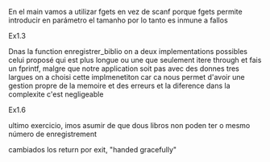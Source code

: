 En el main vamos a utilizar fgets en vez de scanf porque fgets permite introducir en parámetro el tamanho por lo tanto es inmune a fallos

Ex1.3

Dnas la function enregistrer_biblio on a deux implementations possibles celui proposé qui est plus longue ou une que seulement itere through et fais un fprintf, malgre que notre application soit pas avec des donnes tres largues on a choisi cette implmenetiton car ca nous permet d'avoir une gestion propre de la memoire et des erreurs et la diference dans la complexite c'est negligeable


Ex1.6 

ultimo exercicio, imos asumir de que dous libros non poden ter o mesmo número de enregistrement



cambiados los return por exit, "handed gracefully"